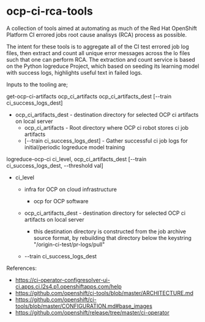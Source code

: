 # ocp-ci-rca-tools

A collection of tools aimed at automating as much of the Red Hat OpenShift Platform CI errored jobs root cause analisys (RCA) process as possible.

The intent for these tools is to aggregate all of the CI test errored job log files, then extract and count all unique error messages across the lo files such that one can perform RCA.  The extraction and count service is based on the Python logreduce Project, which based on seeding its learning model with success logs, highlights useful text in failed logs.

Inputs to the tooling are;

get-ocp-ci-artifacts  ocp_ci_artifacts ocp_ci_artifacts_dest [--train ci_success_logs_dest]

- ocp_ci_artifacts_dest - destination directory for selected OCP ci artifacts on local server
  - ocp_ci_artifacts - Root directory where OCP ci robot stores ci job artifacts
  - [--train ci_success_logs_dest] - Gather successful ci job logs for initial/periodic logreduce model training
  
logreduce-ocp-ci ci_level, ocp_ci_artifacts_dest [--train ci_success_logs_dest, --threshold val]

- ci_level
  - infra for OCP on cloud infrastructure
    - ocp for OCP software
  - ocp_ci_artifacts_dest - destination directory for selected OCP ci artifacts on local server
    - this destination directory is constructed from the job archive source format, by rebuilding that directory below the keystring "/origin-ci-test/pr-logs/pull"

  - --train ci_success_logs_dest

References:

- <https://ci-operator-configresolver-ui-ci.apps.ci.l2s4.p1.openshiftapps.com/help>
- <https://github.com/openshift/ci-tools/blob/master/ARCHITECTURE.md>
- <https://github.com/openshift/ci-tools/blob/master/CONFIGURATION.md#base_images>
- <https://github.com/openshift/release/tree/master/ci-operator>
